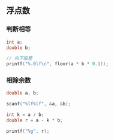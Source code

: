 <!--
 * @Description: 
 * @Version: 1.0
 * @Author: DaLao
 * @Email: dalao@xxx.com
 * @Date: 2021-11-30 22:55:19
 * @LastEditors: DaLao
 * @LastEditTime: 2022-07-19 22:10:19
-->

## 浮点数


### 判断相等


```c
int a;
double b;

// 向下取整
printf("%.0lf\n", floor(a * b * 0.1));
```


### 相除余数


```c
double a, b;

scanf("%lf%lf", &a, &b);

int k = a / b;
double r = a - k * b;

printf("%g", r);
```